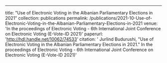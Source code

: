 ---
title: "Use of Electronic Voting in the Albanian Parliamentary Elections in 2021"
collection: publications
permalink: /publications/2021-10-Use-of-Electronic-Voting-in-the-Albanian-Parliamentary-Elections-in-2021
venue: 'In the proceedings of Electronic Voting - 6th International Joint Conference on Electronic Voting (E-Vote-ID 2021)'
paperurl: 'http://hdl.handle.net/10062/74533'
citation: ' Jurlind Budurushi, &quot;Use of Electronic Voting in the Albanian Parliamentary Elections in 2021.&quot; In the proceedings of Electronic Voting - 6th International Joint Conference on Electronic Voting (E-Vote-ID 2021)'